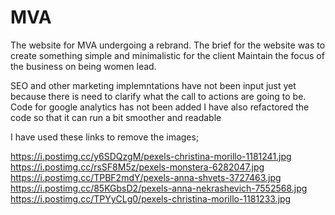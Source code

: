 # MVA
The website for MVA undergoing a rebrand. 
The brief for the website was to create something simple and minimalistic for the client
Maintain the focus of the business on being women lead.

SEO and other marketing implemntations have not been input just yet because there is need to clarify what the call to actions are going to be.
Code for google analytics has not been added 
I have also refactored the code so that it can run a bit smoother and readable

I have used these links to remove the images;

https://i.postimg.cc/y6SDQzgM/pexels-christina-morillo-1181241.jpg
https://i.postimg.cc/rsSF8M5z/pexels-monstera-6282047.jpg
https://i.postimg.cc/TPBF2mdY/pexels-anna-shvets-3727463.jpg
https://i.postimg.cc/85KGbsD2/pexels-anna-nekrashevich-7552568.jpg
https://i.postimg.cc/TPYyCLg0/pexels-christina-morillo-1181233.jpg
